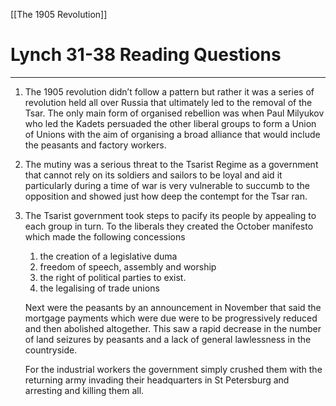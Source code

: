 [[The 1905 Revolution]]

# Lynch 31-38 Reading Questions

---

1. The 1905 revolution didn’t follow a pattern but rather it was a series of revolution held all over Russia that ultimately led to the removal of the Tsar. The only main form of organised rebellion was when Paul Milyukov who led the Kadets persuaded the other liberal groups to form a Union of Unions with the aim of organising a broad alliance that would include the peasants and factory workers.  
2. The mutiny was a serious threat to the Tsarist Regime as a government that cannot rely on its soldiers and sailors to be loyal and aid it particularly during a time of war is very vulnerable to succumb to the opposition and showed just how deep the contempt for the Tsar ran. 
3. The Tsarist government took steps to pacify its people by appealing to each group in turn. To the liberals they created the October manifesto which made the following concessions
    1. the creation of a legislative duma
    2. freedom of speech, assembly and worship
    3. the right of political parties to exist. 
    4. the legalising of trade unions
    
    Next were the peasants by an announcement in November that said the mortgage payments which were due were to be progressively reduced and then abolished altogether. This saw a rapid decrease in the number of land seizures by peasants and a lack of general lawlessness in the countryside. 
    
    For the industrial workers the government simply crushed them with the returning army invading their headquarters in St Petersburg and arresting and killing them all.